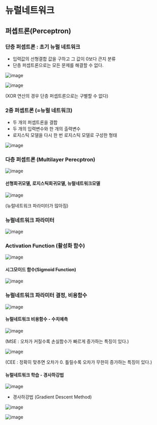# 뉴럴네트워크

## 퍼셉트론(Perceptron)

### 단층 퍼셉트론 : 초기 뉴럴 네트워크
- 입력값의 선형결합 값을 구하고 그 값이 0보다 큰지 분류
- 단층 퍼셉트론으로는 모든 문제를 해결할 수 없다.

![image](https://user-images.githubusercontent.com/79880336/111060879-73ca1c00-84e3-11eb-9499-fe311cbbff47.png)


![image](https://user-images.githubusercontent.com/79880336/111060872-67de5a00-84e3-11eb-8a56-df59c4127604.png)

(XOR 연산의 경우 단층 퍼셉트론으로는 구별할 수 없다)
 
### 2중 퍼셉트론 (=뉴럴 네트워크)
- 두 개의 퍼셉트론을 결합
- 두 개의 입력변수와 한 개의 출력변수
- 로지스틱 모델을 다시 한 번 로지스틱 모델로 구성한 형태

![image](https://user-images.githubusercontent.com/79880336/111063929-9fa1cd80-84f4-11eb-91f8-22a9324eb116.png)

### 다층 퍼셉트론 (Multilayer Perecptron)

![image](https://user-images.githubusercontent.com/79880336/111063972-e68fc300-84f4-11eb-9ca8-ed1a9c35ad2d.png)

#### 선형회귀모델, 로지스틱회귀모델, 뉴럴네트워크모델

![image](https://user-images.githubusercontent.com/79880336/111064008-176ff800-84f5-11eb-9825-6857a16b446a.png)
 
(뉴럴네트워크 파라미터가 많아짐)

### 뉴럴네트워크 파라미터

![image](https://user-images.githubusercontent.com/79880336/111064047-4b4b1d80-84f5-11eb-9f40-2cd05900e98a.png)

### Activation Function (활성화 함수)

![image](https://user-images.githubusercontent.com/79880336/111064115-9fee9880-84f5-11eb-9684-3c462f35791f.png)

#### 시그모이드 함수(Sigmoid Function)

![image](https://user-images.githubusercontent.com/79880336/111064139-c44a7500-84f5-11eb-8d29-43533bd976b4.png)

### 뉴럴네트워크 파라미터 결정, 비용함수

![image](https://user-images.githubusercontent.com/79880336/111064169-e3490700-84f5-11eb-8aab-229b0d4081f1.png)

#### 뉴럴네트워크 비용함수 - 수치예측

![image](https://user-images.githubusercontent.com/79880336/111064226-21dec180-84f6-11eb-95c6-9fc8986b1cd8.png)

(MSE : 오차가 커질수록 손실함수가 빠르게 증가하는 특징이 있다.)

![image](https://user-images.githubusercontent.com/79880336/111064253-505c9c80-84f6-11eb-9ab9-3ef7dec18228.png)

(CEE : 정확히 맞추면 오차가 0. 틀릴수록 오차가 무한히 증가하는 특징이 있다.)


#### 뉴럴네트워크 학습 - 경사하강법

![image](https://user-images.githubusercontent.com/79880336/111064305-99145580-84f6-11eb-83bb-9728a6830613.png)

- 경사하강법 (Gradient Descent Method)

![image](https://user-images.githubusercontent.com/79880336/111064335-cc56e480-84f6-11eb-85f5-b8bf404c41f4.png)

![image](https://user-images.githubusercontent.com/79880336/111064339-d37df280-84f6-11eb-9e86-33cfe957cee6.png)

